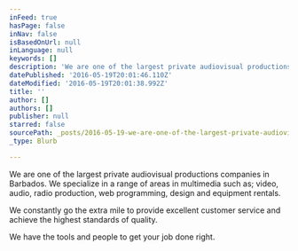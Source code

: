 ```yaml
---
inFeed: true
hasPage: false
inNav: false
isBasedOnUrl: null
inLanguage: null
keywords: []
description: 'We are one of the largest private audiovisual productions companies in Barbados. We specialize in a range of areas in multimedia such as; video, audio, radio production, web programming, design and equipment rentals.'
datePublished: '2016-05-19T20:01:46.110Z'
dateModified: '2016-05-19T20:01:38.992Z'
title: ''
author: []
authors: []
publisher: null
starred: false
sourcePath: _posts/2016-05-19-we-are-one-of-the-largest-private-audiovisual-productions-co.md
_type: Blurb

---
```

We are one of the largest private audiovisual productions companies in Barbados. We specialize in a range of areas in multimedia such as; video, audio, radio production, web programming, design and equipment rentals.

We constantly go the extra mile to provide excellent customer service and achieve the highest standards of quality.

We have the tools and people to get your job done right.